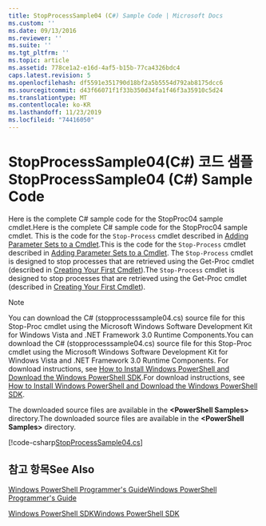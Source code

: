 ```yaml
---
title: StopProcessSample04 (C#) Sample Code | Microsoft Docs
ms.custom: ''
ms.date: 09/13/2016
ms.reviewer: ''
ms.suite: ''
ms.tgt_pltfrm: ''
ms.topic: article
ms.assetid: 778ce1a2-e16d-4af5-b15b-77ca4326bdc4
caps.latest.revision: 5
ms.openlocfilehash: df5591e351790d18bf2a5b5554d792ab8175dcc6
ms.sourcegitcommit: d43f66071f1f33b350d34fa1f46f3a35910c5d24
ms.translationtype: MT
ms.contentlocale: ko-KR
ms.lasthandoff: 11/23/2019
ms.locfileid: "74416050"
---
```

# <a name="stopprocesssample04-c-sample-code"></a><span data-ttu-id="825ae-102">StopProcessSample04(C#) 코드 샘플</span><span class="sxs-lookup"><span data-stu-id="825ae-102">StopProcessSample04 (C#) Sample Code</span></span>

<span data-ttu-id="825ae-103">Here is the complete C# sample code for the StopProc04 sample cmdlet.</span><span class="sxs-lookup"><span data-stu-id="825ae-103">Here is the complete C# sample code for the StopProc04 sample cmdlet.</span></span> <span data-ttu-id="825ae-104">This is the code for the `Stop-Process` cmdlet described in [Adding Parameter Sets to a Cmdlet](../cmdlet/adding-parameter-sets-to-a-cmdlet.md).</span><span class="sxs-lookup"><span data-stu-id="825ae-104">This is the code for the `Stop-Process` cmdlet described in [Adding Parameter Sets to a Cmdlet](../cmdlet/adding-parameter-sets-to-a-cmdlet.md).</span></span> <span data-ttu-id="825ae-105">The `Stop-Process` cmdlet is designed to stop processes that are retrieved using the Get-Proc cmdlet (described in [Creating Your First Cmdlet](../cmdlet/creating-a-cmdlet-without-parameters.md)).</span><span class="sxs-lookup"><span data-stu-id="825ae-105">The `Stop-Process` cmdlet is designed to stop processes that are retrieved using the Get-Proc cmdlet (described in [Creating Your First Cmdlet](../cmdlet/creating-a-cmdlet-without-parameters.md)).</span></span>

> [!NOTE]
> <span data-ttu-id="825ae-106">You can download the C# (stopprocesssample04.cs) source file for this Stop-Proc cmdlet using the Microsoft Windows Software Development Kit for Windows Vista and .NET Framework 3.0 Runtime Components.</span><span class="sxs-lookup"><span data-stu-id="825ae-106">You can download the C# (stopprocesssample04.cs) source file for this Stop-Proc cmdlet using the Microsoft Windows Software Development Kit for Windows Vista and .NET Framework 3.0 Runtime Components.</span></span> <span data-ttu-id="825ae-107">For download instructions, see [How to Install Windows PowerShell and Download the Windows PowerShell SDK](/powershell/scripting/developer/installing-the-windows-powershell-sdk).</span><span class="sxs-lookup"><span data-stu-id="825ae-107">For download instructions, see [How to Install Windows PowerShell and Download the Windows PowerShell SDK](/powershell/scripting/developer/installing-the-windows-powershell-sdk).</span></span>
>
> <span data-ttu-id="825ae-108">The downloaded source files are available in the **\<PowerShell Samples>** directory.</span><span class="sxs-lookup"><span data-stu-id="825ae-108">The downloaded source files are available in the **\<PowerShell Samples>** directory.</span></span>

[!code-csharp[StopProcessSample04.cs](../../../../powershell-sdk-samples/SDK-2.0/csharp/StopProcessSample04/StopProcessSample04.cs#L11-L435 "StopProcessSample04.cs")]

## <a name="see-also"></a><span data-ttu-id="825ae-109">참고 항목</span><span class="sxs-lookup"><span data-stu-id="825ae-109">See Also</span></span>

[<span data-ttu-id="825ae-110">Windows PowerShell Programmer's Guide</span><span class="sxs-lookup"><span data-stu-id="825ae-110">Windows PowerShell Programmer's Guide</span></span>](./windows-powershell-programmer-s-guide.md)

[<span data-ttu-id="825ae-111">Windows PowerShell SDK</span><span class="sxs-lookup"><span data-stu-id="825ae-111">Windows PowerShell SDK</span></span>](../windows-powershell-reference.md)
